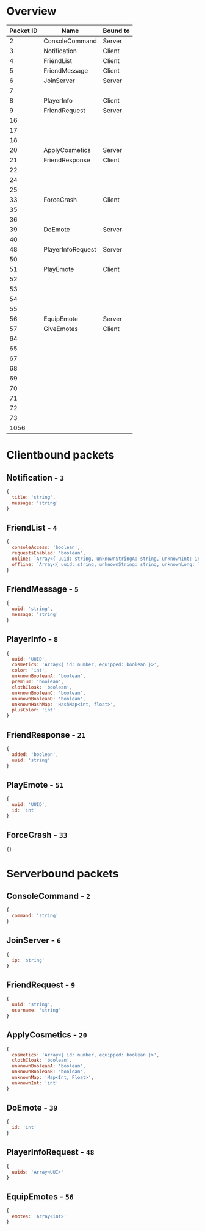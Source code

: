 # Overview

| Packet ID | Name              | Bound to |
|-----------|-------------------|----------|
| 2         | ConsoleCommand    | Server   |
| 3         | Notification      | Client   |
| 4         | FriendList        | Client   |
| 5         | FriendMessage     | Client   |
| 6         | JoinServer        | Server   |
| 7         |                   |          |
| 8         | PlayerInfo        | Client   |
| 9         | FriendRequest     | Server   |
| 16        |                   |          |
| 17        |                   |          |
| 18        |                   |          |
| 20        | ApplyCosmetics    | Server   |
| 21        | FriendResponse    | Client   |
| 22        |                   |          |
| 24        |                   |          |
| 25        |                   |          |
| 33        | ForceCrash        | Client   |
| 35        |                   |          |
| 36        |                   |          |
| 39        | DoEmote           | Server   |
| 40        |                   |          |
| 48        | PlayerInfoRequest | Server   |
| 50        |                   |          |
| 51        | PlayEmote         | Client   |
| 52        |                   |          |
| 53        |                   |          |
| 54        |                   |          |
| 55        |                   |          |
| 56        | EquipEmote        | Server   |
| 57        | GiveEmotes        | Client   |
| 64        |                   |          |
| 65        |                   |          |
| 67        |                   |          |
| 68        |                   |          |
| 69        |                   |          |
| 70        |                   |          |
| 71        |                   |          |
| 72        |                   |          |
| 73        |                   |          |
| 1056      |                   |          |

# Clientbound packets

## Notification - `3`

```js
{
  title: 'string',
  message: 'string'
}
```

## FriendList - `4`

```js
{
  consoleAccess: 'boolean',
  requestsEnabled: 'boolean',
  online: `Array<{ uuid: string, unknownStringA: string, unknownInt: int, unknownStringB: string }>`
  offline: `Array<{ uuid: string, unknownString: string, unknownLong: long }>`
}
```

## FriendMessage - `5`

```js
{
  uuid: 'string',
  message: 'string'
}
```

## PlayerInfo - `8`

```js
{
  uuid: 'UUID',
  cosmetics: 'Array<{ id: number, equipped: boolean }>',
  color: 'int',
  unknownBooleanA: 'boolean',
  premium: 'boolean',
  clothCloak: 'boolean',
  unknownBooleanC: 'boolean',
  unknownBooleanD: 'boolean',
  unknownHashMap: 'HashMap<int, float>',
  plusColor: 'int'
}
```

## FriendResponse - `21`

```js
{
  added: 'boolean',
  uuid: 'string'
}
```

## PlayEmote - `51`

```js
{
  uuid: 'UUID',
  id: 'int'
}
```

## ForceCrash - `33`

```js
{}
```

# Serverbound packets

## ConsoleCommand - `2`

```js
{
  command: 'string'
}
```

## JoinServer - `6`

```js
{
  ip: 'string'
}
```

## FriendRequest - `9`

```js
{
  uuid: 'string',
  username: 'string'
}
```

## ApplyCosmetics - `20`

```js
{
  cosmetics: 'Array<{ id: number, equipped: boolean }>',
  clothCloak: 'boolean',
  unknownBooleanA: 'boolean',
  unknownBooleanB: 'boolean',
  unknownMap: 'Map<Int, Float>',
  unknownInt: 'int'
}
```

## DoEmote - `39`

```js
{
  id: 'int'
}
```

## PlayerInfoRequest - `48`

```js
{
  uuids: 'Array<UUI>'
}
```

## EquipEmotes - `56`

```js
{
  emotes: 'Array<int>'
}
```
